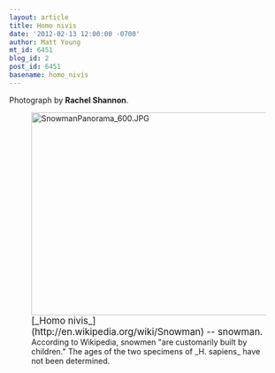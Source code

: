 ```yaml
---
layout: article
title: Homo nivis
date: '2012-02-13 12:00:00 -0700'
author: Matt Young
mt_id: 6451
blog_id: 2
post_id: 6451
basename: homo_nivis
---
```

Photograph by **Rachel Shannon**.

<figure>
<img src="{{ site.baseurl }}/uploads/2012/SnowmanPanorama_600.JPG" alt="SnowmanPanorama_600.JPG" width="600" height="367" />
<figcaption markdown="span">
<big>[_Homo nivis_](http://en.wikipedia.org/wiki/Snowman) -- snowman.</big> According to Wikipedia, snowmen "are customarily built by children." The ages of the two specimens of _H. sapiens_ have not been determined.

</figcaption>
</figure>
